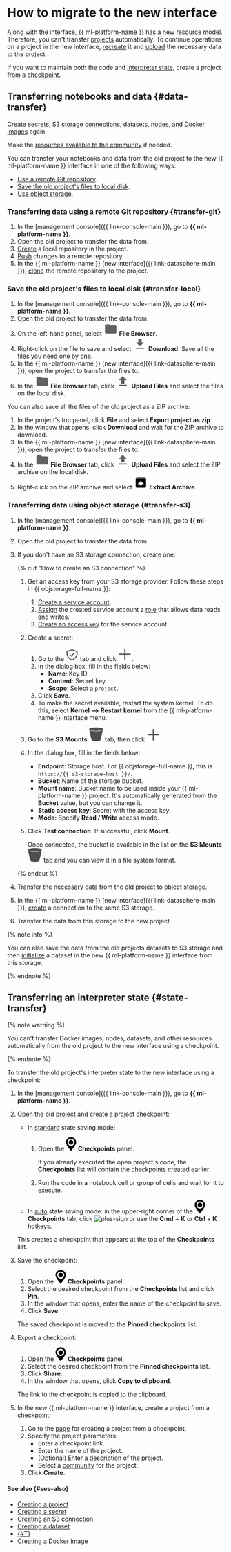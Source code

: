 # How to migrate to the new interface

Along with the interface, {{ ml-platform-name }} has a new [resource model](../concepts/resource-model.md). Therefore, you can't transfer [projects](../concepts/project.md) automatically. To continue operations on a project in the new interface, [recreate](../operations/projects/create.md) it and [upload](#data-transfer) the necessary data to the project.

If you want to maintain both the code and [interpreter state](../concepts/save-state.md), create a project from a [checkpoint](#state-transfer).

## Transferring notebooks and data {#data-transfer}

Create [secrets](data/secrets.md#create), [S3 storage connections](data/connect-to-s3.md#s3-create), [datasets](../concepts/dataset.md#init), [nodes](deploy/node-create.md), and [Docker images](user-images.md#docker-create) again.

Make the [resources available to the community](../concepts/resource-model.md#sharing) if needed.

You can transfer your notebooks and data from the old project to the new {{ ml-platform-name }} interface in one of the following ways:
* [Use a remote Git repository](#transfer-git).
* [Save the old project's files to local disk](#transfer-local).
* [Use object storage](#transfer-s3).

### Transferring data using a remote Git repository {#transfer-git}

1. In the [management console]({{ link-console-main }}), go to **{{ ml-platform-name }}**.
1. Open the old project to transfer the data from.
1. [Create](./projects/work-with-git.md#init) a local repository in the project.
1. [Push](./projects/work-with-git.md#push) changes to a remote repository.
1. In the {{ ml-platform-name }} [new interface]({{ link-datasphere-main }}), [clone](./projects/work-with-git.md#clone) the remote repository to the project.

### Save the old project's files to local disk {#transfer-local}

1. In the [management console]({{ link-console-main }}), go to **{{ ml-platform-name }}**.
1. Open the old project to transfer the data from.
1. On the left-hand panel, select ![folder](../../_assets/datasphere/jupyterlab/folder.svg) **File Browser**.
1. Right-click on the file to save and select ![download](../../_assets/datasphere/jupyterlab/download.svg) **Download**. Save all the files you need one by one.
1. In the {{ ml-platform-name }} [new interface]({{ link-datasphere-main }}), open the project to transfer the files to.
1. In the ![folder](../../_assets/datasphere/jupyterlab/folder.svg) **File Browser** tab, click ![upload](../../_assets/datasphere/jupyterlab/upload.svg) **Upload Files** and select the files on the local disk.

You can also save all the files of the old project as a ZIP archive:
1. In the project's top panel, click **File** and select **Export project as zip**.
1. In the window that opens, click **Download** and wait for the ZIP archive to download.
1. In the {{ ml-platform-name }} [new interface]({{ link-datasphere-main }}), open the project to transfer the files to.
1. In the ![folder](../../_assets/datasphere/jupyterlab/folder.svg) **File Browser** tab, click ![upload](../../_assets/datasphere/jupyterlab/upload.svg) **Upload Files** and select the ZIP archive on the local disk.
1. Right-click on the ZIP archive and select ![extract](../../_assets/datasphere/jupyterlab/extract.svg) **Extract Archive**.

### Transferring data using object storage {#transfer-s3}

1. In the [management console]({{ link-console-main }}), go to **{{ ml-platform-name }}**.
1. Open the old project to transfer the data from.
1. If you don't have an S3 storage connection, create one.

   {% cut "How to create an S3 connection" %}

   1. Get an access key from your S3 storage provider. Follow these steps in {{ objstorage-full-name }}:
      1. [Create a service account](../../iam/operations/sa/create.md).
      1. [Assign](../../iam/operations/sa/assign-role-for-sa.md) the created service account a [role](../../storage/security/index.md) that allows data reads and writes.
      1. [Create an access key](../../iam/operations/sa/create-access-key.md) for the service account.
   1. Create a secret:
      1. Go to the ![Secrets](../../_assets/datasphere/jupyterlab/secret.svg) tab and click ![plus](../../_assets/datasphere/jupyterlab/add.svg).
      1. In the dialog box, fill in the fields below:
         * **Name**: Key ID.
         * **Content**: Secret key.
         * **Scope**: Select a `project`.
      1. Click **Save**.
      1. To make the secret available, restart the system kernel. To do this, select **Kernel ⟶ Restart kernel** from the {{ ml-platform-name }} interface menu.
   1. Go to the **S3 Mounts** ![S3 Mounts](../../_assets/datasphere/bucket.svg) tab, then click ![plus](../../_assets/datasphere/jupyterlab/add.svg).
   1. In the dialog box, fill in the fields below:
      * **Endpoint**: Storage host. For {{ objstorage-full-name }}, this is `https://{{ s3-storage-host }}/`.
      * **Bucket**: Name of the storage bucket.
      * **Mount name**: Bucket name to be used inside your {{ ml-platform-name }} project. It's automatically generated from the **Bucket** value, but you can change it.
      * **Static access key**: Secret with the access key.
      * **Mode**: Specify **Read / Write** access mode.
   1. Click **Test connection**. If successful, click **Mount**.

      Once connected, the bucket is available in the list on the **S3 Mounts** ![S3 Mounts](../../_assets/datasphere/bucket.svg) tab and you can view it in a file system format.

   {% endcut %}

1. Transfer the necessary data from the old project to object storage.
1. In the {{ ml-platform-name }} [new interface]({{ link-datasphere-main }}), [create](./data/connect-to-s3.md) a connection to the same S3 storage.
1. Transfer the data from this storage to the new project.

{% note info %}

You can also save the data from the old projects datasets to S3 storage and then [initialize](../concepts/dataset.md#init) a dataset in the new {{ ml-platform-name }} interface from this storage.

{% endnote %}

## Transferring an interpreter state {#state-transfer}

{% note warning %}

You can't transfer Docker images, nodes, datasets, and other resources automatically from the old project to the new interface using a checkpoint.

{% endnote %}

To transfer the old project's interpreter state to the new interface using a checkpoint:
1. In the [management console]({{ link-console-main }}), go to **{{ ml-platform-name }}**.
1. Open the old project and create a project checkpoint:
   * In [standard](../concepts/save-state.md#default-save) state saving mode:
      1. Open the ![checkpoints-panel](../../_assets/datasphere/jupyterlab/checkpoints-panel.svg) **Checkpoints** panel.

         If you already executed the open project's code, the **Checkpoints** list will contain the checkpoints created earlier.
      1. Run the code in a notebook cell or group of cells and wait for it to execute.
   * In [auto](../concepts/save-state.md#auto-save) state saving mode: in the upper-right corner of the ![checkpoints-panel](../../_assets/datasphere/jupyterlab/checkpoints-panel.svg) **Checkpoints** tab, click ![plus-sign](../../_assets/plus-sign.svg) or use the **Cmd** + **K** or **Ctrl** + **K** hotkeys.

   This creates a checkpoint that appears at the top of the **Checkpoints** list.
1. Save the checkpoint:
   1. Open the ![checkpoints-panel](../../_assets/datasphere/jupyterlab/checkpoints-panel.svg) **Checkpoints** panel.
   1. Select the desired checkpoint from the **Checkpoints** list and click **Pin**.
   1. In the window that opens, enter the name of the checkpoint to save.
   1. Click **Save**.

   The saved checkpoint is moved to the **Pinned checkpoints** list.
1. Export a checkpoint:
   1. Open the ![checkpoints-panel](../../_assets/datasphere/jupyterlab/checkpoints-panel.svg) **Checkpoints** panel.
   1. Select the desired checkpoint from the **Pinned checkpoints** list.
   1. Click **Share**.
   1. In the window that opens, click **Copy to clipboard**.

   The link to the checkpoint is copied to the clipboard.
1. In the new {{ ml-platform-name }} interface, create a project from a checkpoint:
   1. Go to the [page](https://datasphere.yandex.ru/create-project-from-previous-version) for creating a project from a checkpoint.
   1. Specify the project parameters:
      * Enter a checkpoint link.
      * Enter the name of the project.
      * (Optional) Enter a description of the project.
      * Select a [community](../concepts/community.md) for the project.
   1. Click **Create**.

#### See also {#see-also}

* [Creating a project](./projects/create.md)
* [Creating a secret](./data/secrets.md#create)
* [Creating an S3 connection](./data/connect-to-s3.md)
* [Creating a dataset](../concepts/dataset.md#init)
* [{#T}](./deploy/node-create.md)
* [Creating a Docker image](user-images.md#create)
